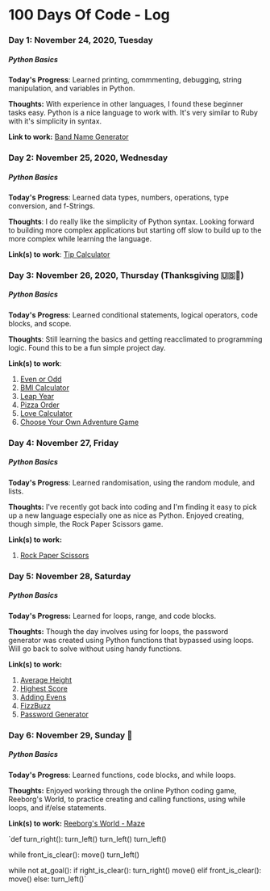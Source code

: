 # 100 Days Of Code - Log

### Day 1: November 24, 2020, Tuesday 
##### *Python Basics*

**Today's Progress**: Learned printing, commmenting, debugging, string manipulation, and variables in Python.

**Thoughts:** With experience in other languages, I found these beginner tasks easy. Python is a nice language to work with. It's very similar to Ruby with it's simplicity in syntax. 

**Link to work:** [Band Name Generator](projects/band_name_generator.py)

### Day 2: November 25, 2020, Wednesday
##### *Python Basics*

**Today's Progress**: Learned data types, numbers, operations, type conversion, and f-Strings.

**Thoughts**: I do really like the simplicity of Python syntax. Looking forward to building more complex applications but starting off slow to build up to the more complex while learning the language.

**Link(s) to work**: [Tip Calculator](projects/tip_calculator.py)

### Day 3: November 26, 2020, Thursday (Thanksgiving 🇺🇸🦃)
##### *Python Basics*

**Today's Progress**: Learned conditional statements, logical operators, code blocks, and scope.

**Thoughts**: Still learning the basics and getting reacclimated to programming logic. Found this to be a fun simple project day.

**Link(s) to work**: 
1. [Even or Odd](projects/even_or_odd.py)
2. [BMI Calculator](projects/bmi_calculator.py)
3. [Leap Year](projects/leap_year.py)
4. [Pizza Order](projects/pizza_order.py)
5. [Love Calculator](projects/love_calculator.py)
6. [Choose Your Own Adventure Game](projects/choose_your_own_adventure_game.py)

### Day 4: November 27, Friday
##### *Python Basics*

**Today's Progress**: Learned randomisation, using the random module, and lists.

**Thoughts:** I've recently got back into coding and I'm finding it easy to pick up a new language especially one as nice as Python. Enjoyed creating, though simple, the Rock Paper Scissors game. 

**Link(s) to work:**
1. [Rock Paper Scissors](projects/rock_paper_scissors.py)

### Day 5: November 28, Saturday
##### *Python Basics*

**Today's Progress:** Learned for loops, range, and code blocks.

**Thoughts:** Though the day involves using for loops, the password generator was created using Python functions that bypassed using loops. Will go back to solve without using handy functions.

**Link(s) to work:**
1. [Average Height](projects/average_height.py)
2. [Highest Score](projects/highest_score.py)
3. [Adding Evens](projects/adding_evens.py)
4. [FizzBuzz](projects/fizzbuzz.py)
5. [Password Generator](projects/password_generator.py)

### Day 6: November 29, Sunday 🏈
##### *Python Basics*

**Today's Progress**: Learned functions, code blocks, and while loops.

**Thoughts:** Enjoyed working through the online Python coding game, Reeborg's World, to practice creating and calling functions, using while loops, and if/else statements.

**Link(s) to work:**
[Reeborg's World - Maze](https://reeborg.ca/reeborg.html)

`def turn_right():
    turn_left()
    turn_left()
    turn_left()

while front_is_clear():
    move()
turn_left()
    
while not at_goal():
    if right_is_clear():
        turn_right()
        move()
    elif front_is_clear():
        move()
    else:
        turn_left()`

<!-- ### Day 3: November 26, Thursday (Thanksgiving)
##### *Python Basics*

**Today's Progress**: I've gone through many exercises on FreeCodeCamp.

**Thoughts:** I've recently started coding, and it's a great feeling when I finally solve an algorithm challenge after a lot of attempts and hours spent.

**Link(s) to work:**
1. [Find the Longest Word in a String](https://www.freecodecamp.com/challenges/find-the-longest-word-in-a-string)
2. [Title Case a Sentence](https://www.freecodecamp.com/challenges/title-case-a-sentence) -->
